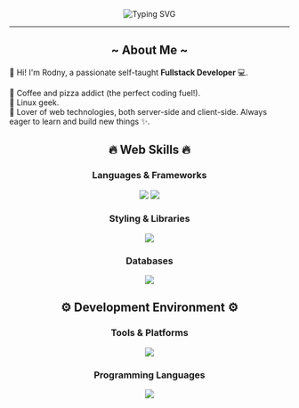 <div align="center">
  <img src="https://readme-typing-svg.demolab.com?font=Fira+Code&weight=500&pause=1000&color=3DF710&center=true&vCenter=true&width=435&lines=Hi+there!+My+name+is+Rodny+Estrada%F0%9F%91%8B%F0%9F%8F%BC;I'm+a+Fullstack+developer+%F0%9F%91%BD" alt="Typing SVG" />
</div>

---

<div align="center">
  <h2> ~ About Me ~ </h2>
</div>

👋 Hi! I'm Rodny, a passionate self-taught **Fullstack Developer** 💻.

🍕 Coffee and pizza addict (the perfect coding fuel!).  
🐧 Linux geek.  
🤖 Lover of web technologies, both server-side and client-side. Always eager to learn and build new things ✨.

<div align="center">
  <h2>🔥 Web Skills 🔥</h2>
</div>

<div align="center">
  <h3>Languages & Frameworks</h3>
  <img src="https://skillicons.dev/icons?i=html,css,js,ts,nodejs"/>
  <img src="https://skillicons.dev/icons?i=react,vue,angular,astro,electron"/>
  
</div>

<div align="center">
  <h3>Styling & Libraries</h3>
  <img src="https://skillicons.dev/icons?i=tailwind,bootstrap,mui,webpack,vite"/>
</div>

<div align="center">
  <h3>Databases</h3>
  <img src="https://skillicons.dev/icons?i=mongodb,postgres"/>
</div>

<div align="center">
  <h2> ⚙️ Development Environment ⚙️</h2>
</div>
<div align="center">
  <h3>Tools & Platforms</h3>
  <img src="https://skillicons.dev/icons?i=linux,git,docker,aws,azure"/>
</div>

<div align="center">
  <h3>Programming Languages</h3>
  <img src="https://skillicons.dev/icons?i=c,cpp,java,py"/>
</div>
